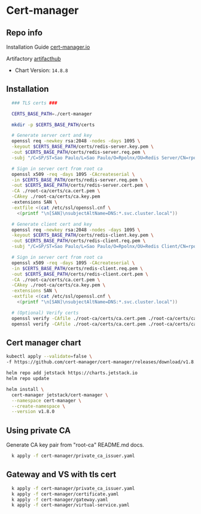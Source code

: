 # Cert-manager

## Repo info

Installation Guide [cert-manager.io](https://cert-manager.io/docs/installation/helm/#option-2-install-crds-as-part-of-the-helm-release)

Artifactory [artifacthub](https://artifacthub.io/packages/helm/cert-manager/cert-manager)

- Chart Version: `14.8.8`

## Installation

```sh
  ### TLS certs ###

  CERTS_BASE_PATH=./cert-manager

  mkdir -p $CERTS_BASE_PATH/certs

  # Generate server cert and key
  openssl req -newkey rsa:2048 -nodes -days 1095 \
  -keyout $CERTS_BASE_PATH/certs/redis-server.key.pem \
  -out $CERTS_BASE_PATH/certs/redis-server.req.pem \
  -subj "/C=SP/ST=Sao Paulo/L=Sao Paulo/O=Rpolnx/OU=Redis Server/CN=rpolnx.com.br" # 3 years

  # Sign in server cert from root ca
  openssl x509 -req -days 1095 -CAcreateserial \
  -in $CERTS_BASE_PATH/certs/redis-server.req.pem \
  -out $CERTS_BASE_PATH/certs/redis-server.cert.pem \
  -CA ./root-ca/certs/ca.cert.pem \
  -CAkey ./root-ca/certs/ca.key.pem
  -extensions SAN \
  -extfile <(cat /etc/ssl/openssl.cnf \
    <(printf "\n[SAN]\nsubjectAltName=DNS:*.svc.cluster.local"))

  # Generate client cert and key
  openssl req -newkey rsa:2048 -nodes -days 1095 \
  -keyout $CERTS_BASE_PATH/certs/redis-client.key.pem \
  -out $CERTS_BASE_PATH/certs/redis-client.req.pem \
  -subj "/C=SP/ST=Sao Paulo/L=Sao Paulo/O=Rpolnx/OU=Redis Client/CN=rpolnx.com.br" # 3 years

  # Sign in server cert from root ca
  openssl x509 -req -days 1095 -CAcreateserial \
  -in $CERTS_BASE_PATH/certs/redis-client.req.pem \
  -out $CERTS_BASE_PATH/certs/redis-client.cert.pem \
  -CA ./root-ca/certs/ca.cert.pem \
  -CAkey ./root-ca/certs/ca.key.pem \
  -extensions SAN \
  -extfile <(cat /etc/ssl/openssl.cnf \
    <(printf "\n[SAN]\nsubjectAltName=DNS:*.svc.cluster.local"))

  # (Optional) Verify certs
  openssl verify -CAfile ./root-ca/certs/ca.cert.pem ./root-ca/certs/ca.cert.pem $CERTS_BASE_PATH/certs/redis-server.cert.pem
  openssl verify -CAfile ./root-ca/certs/ca.cert.pem ./root-ca/certs/ca.cert.pem $CERTS_BASE_PATH/certs/redis-client.cert.pem
```

## Cert manager chart

```sh
kubectl apply --validate=false \
-f https://github.com/cert-manager/cert-manager/releases/download/v1.8.0/cert-manager.crds.yaml

helm repo add jetstack https://charts.jetstack.io
helm repo update

helm install \
  cert-manager jetstack/cert-manager \
  --namespace cert-manager \
  --create-namespace \
  --version v1.8.0
```


  
## Using private CA

Generate CA key pair from "root-ca" README.md docs.

```sh
  k apply -f cert-manager/private_ca_issuer.yaml
```

## Gateway and VS with tls cert

```sh
  k apply -f cert-manager/private_ca_issuer.yaml
  k apply -f cert-manager/certificate.yaml
  k apply -f cert-manager/gateway.yaml
  k apply -f cert-manager/virtual-service.yaml
```